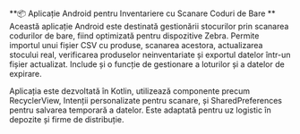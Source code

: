 **📦 Aplicație Android pentru Inventariere cu Scanare Coduri de Bare
**
Această aplicație Android este destinată gestionării stocurilor prin scanarea codurilor de bare, fiind optimizată pentru dispozitive Zebra. 
Permite importul unui fișier CSV cu produse, scanarea acestora, actualizarea stocului real, verificarea produselor neinventariate și exportul datelor într-un fișier actualizat. 
Include și o funcție de gestionare a loturilor și a datelor de expirare.

Aplicația este dezvoltată în Kotlin, utilizează componente precum RecyclerView, Intenții personalizate pentru scanare, și SharedPreferences pentru salvarea temporară a datelor. 
Este adaptată pentru uz logistic în depozite și firme de distribuție.
